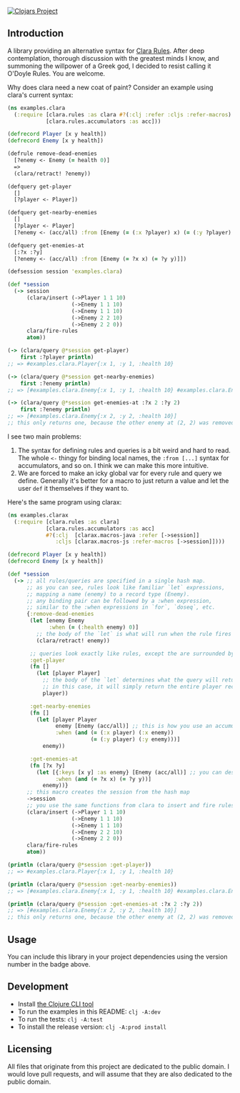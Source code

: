[![Clojars Project](https://img.shields.io/clojars/v/net.sekao/clarax.svg)](https://clojars.org/net.sekao/clarax)

## Introduction

A library providing an alternative syntax for [Clara Rules](https://github.com/cerner/clara-rules). After deep contemplation, thorough discussion with the greatest minds I know, and summoning the willpower of a Greek god, I decided to resist calling it O'Doyle Rules. You are welcome.

Why does clara need a new coat of paint? Consider an example using clara's current syntax:

```clojure
(ns examples.clara
  (:require [clara.rules :as clara #?(:clj :refer :cljs :refer-macros) [defsession defquery defrule]]
            [clara.rules.accumulators :as acc]))

(defrecord Player [x y health])
(defrecord Enemy [x y health])

(defrule remove-dead-enemies
  [?enemy <- Enemy (= health 0)]
  =>
  (clara/retract! ?enemy))

(defquery get-player
  []
  [?player <- Player])

(defquery get-nearby-enemies
  []
  [?player <- Player]
  [?enemy <- (acc/all) :from [Enemy (= (:x ?player) x) (= (:y ?player) y)]])

(defquery get-enemies-at
  [:?x :?y]
  [?enemy <- (acc/all) :from [Enemy (= ?x x) (= ?y y)]])

(defsession session 'examples.clara)

(def *session
  (-> session
      (clara/insert (->Player 1 1 10)
                    (->Enemy 1 1 10)
                    (->Enemy 1 1 10)
                    (->Enemy 2 2 10)
                    (->Enemy 2 2 0))
      clara/fire-rules
      atom))

(-> (clara/query @*session get-player)
    first :?player println)
;; => #examples.clara.Player{:x 1, :y 1, :health 10}

(-> (clara/query @*session get-nearby-enemies)
    first :?enemy println)
;; => [#examples.clara.Enemy{:x 1, :y 1, :health 10} #examples.clara.Enemy{:x 1, :y 1, :health 10}]

(-> (clara/query @*session get-enemies-at :?x 2 :?y 2)
    first :?enemy println)
;; => [#examples.clara.Enemy{:x 2, :y 2, :health 10}]
;; this only returns one, because the other enemy at (2, 2) was removed by the remove-dead-enemies rule
```

I see two main problems:

1. The syntax for defining rules and queries is a bit weird and hard to read. The whole `<-` thingy for binding local names, the `:from [...]` syntax for accumulators, and so on. I think we can make this more intuitive.
2. We are forced to make an icky global var for every rule and query we define. Generally it's better for a macro to just return a value and let the user `def` it themselves if they want to.

Here's the same program using clarax:

```clojure
(ns examples.clarax
  (:require [clara.rules :as clara]
            [clara.rules.accumulators :as acc]
            #?(:clj  [clarax.macros-java :refer [->session]]
               :cljs [clarax.macros-js :refer-macros [->session]])))

(defrecord Player [x y health])
(defrecord Enemy [x y health])

(def *session
  (-> ;; all rules/queries are specified in a single hash map.
      ;; as you can see, rules look like familiar `let` expressions,
      ;; mapping a name (enemy) to a record type (Enemy).
      ;; any binding pair can be followed by a :when expression,
      ;; similar to the :when expressions in `for`, `doseq`, etc.
      {:remove-dead-enemies
       (let [enemy Enemy
             :when (= (:health enemy) 0)]
         ;; the body of the `let` is what will run when the rule fires
         (clara/retract! enemy))

       ;; queries look exactly like rules, except the are surrounded by `fn`
       :get-player
       (fn []
         (let [player Player]
           ;; the body of the `let` determines what the query will return.
           ;; in this case, it will simply return the entire player record.
           player))

       :get-nearby-enemies
       (fn []
         (let [player Player
               enemy [Enemy (acc/all)] ;; this is how you use an accumulator
               :when (and (= (:x player) (:x enemy))
                          (= (:y player) (:y enemy)))]
           enemy))

       :get-enemies-at
       (fn [?x ?y]
         (let [{:keys [x y] :as enemy} [Enemy (acc/all)] ;; you can destructure just like in a normal `let` form
               :when (and (= ?x x) (= ?y y))]
           enemy))}
      ;; this macro creates the session from the hash map
      ->session
      ;; you use the same functions from clara to insert and fire rules
      (clara/insert (->Player 1 1 10)
                    (->Enemy 1 1 10)
                    (->Enemy 1 1 10)
                    (->Enemy 2 2 10)
                    (->Enemy 2 2 0))
      clara/fire-rules
      atom))

(println (clara/query @*session :get-player))
;; => #examples.clara.Player{:x 1, :y 1, :health 10}

(println (clara/query @*session :get-nearby-enemies))
;; => [#examples.clara.Enemy{:x 1, :y 1, :health 10} #examples.clara.Enemy{:x 1, :y 1, :health 10}]

(println (clara/query @*session :get-enemies-at :?x 2 :?y 2))
;; => [#examples.clara.Enemy{:x 2, :y 2, :health 10}]
;; this only returns one, because the other enemy at (2, 2) was removed by the remove-dead-enemies rule
```

## Usage

You can include this library in your project dependencies using the version number in the badge above.

## Development

* Install [the Clojure CLI tool](https://clojure.org/guides/getting_started#_clojure_installer_and_cli_tools)
* To run the examples in this README: `clj -A:dev`
* To run the tests: `clj -A:test`
* To install the release version: `clj -A:prod install`

## Licensing

All files that originate from this project are dedicated to the public domain. I would love pull requests, and will assume that they are also dedicated to the public domain.
